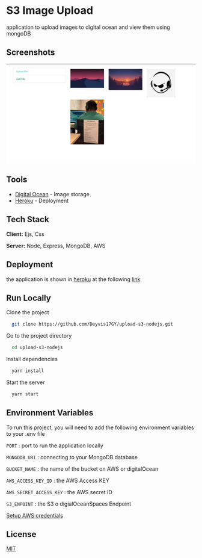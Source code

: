 # S3 Image Upload

application to upload images to digital ocean and view them using mongoDB

## Screenshots

![App Screenshot](./doc/img/preview.png)

## Tools

- [Digital Ocean](https://www.digitalocean.com/) - Image storage
- [Heroku](https://dashboard.heroku.com/) - Deployment

## Tech Stack

**Client:** Ejs, Css

**Server:** Node, Express, MongoDB, AWS

## Deployment

the application is shown in [heroku](https://dashboard.heroku.com/) at the following [link](https://nodejs-upload.herokuapp.com/)

## Run Locally

Clone the project

```bash
  git clone https://github.com/Deyvis17GY/upload-s3-nodejs.git
```

Go to the project directory

```bash
  cd upload-s3-nodejs
```

Install dependencies

```bash
  yarn install
```

Start the server

```bash
  yarn start
```

## Environment Variables

To run this project, you will need to add the following environment variables to your .env file

`PORT` : port to run the application locally

`MONGODB_URI` : connecting to your MongoDB database

`BUCKET_NAME` : the name of the bucket on AWS or digitalOcean

`AWS_ACCESS_KEY_ID` : the AWS Access KEY

`AWS_SECRET_ACCESS_KEY` : the AWS secret ID

`S3_ENPOINT` : the S3 o digialOceanSpaces Endpoint

[Setup AWS credentials](https://docs.aws.amazon.com/sdk-for-java/v1/developer-guide/setup-credentials.html)

## License

[MIT](https://choosealicense.com/licenses/mit/)
